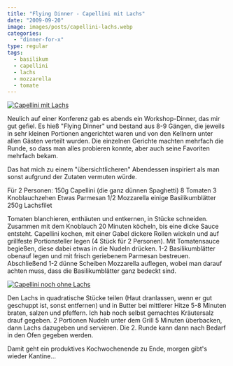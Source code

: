 ```yaml
---
title: "Flying Dinner - Capellini mit Lachs"
date: "2009-09-20"
image: images/posts/capellini-lachs.webp
categories: 
  - "dinner-for-x"
type: regular
tags: 
  - basilikum
  - capellini
  - lachs
  - mozzarella
  - tomate
---
```


[![Capellini mit Lachs](images/20090920-DSC_5113.jpg "Capellini mit Lachs")](http://www.kochessenz.de/wp-content/uploads/sites/3/2009/09/20090920-DSC_5113.jpg)

Neulich auf einer Konferenz gab es abends ein Workshop-Dinner, das mir gut gefiel. Es hieß "Flying Dinner" und bestand aus 8-9 Gängen, die jeweils in sehr kleinen Portionen angerichtet waren und von den Kellnern unter allen Gästen verteilt wurden. Die einzelnen Gerichte machten mehrfach die Runde, so dass man alles probieren konnte, aber auch seine Favoriten mehrfach bekam.

Das hat mich zu einem "übersichtlicheren" Abendessen inspiriert als man sonst aufgrund der Zutaten vermuten würde.

Für 2 Personen: 150g Capellini (die ganz dünnen Spaghetti) 8 Tomaten 3 Knoblauchzehen Etwas Parmesan 1/2 Mozzarella einige Basilikumblätter 250g Lachsfilet

Tomaten blanchieren, enthäuten und entkernen, in Stücke schneiden. Zusammen mit dem Knoblauch 20 Minuten köcheln, bis eine dicke Sauce entsteht. Capellini kochen, mit einer Gabel dickere Rollen wickeln und auf grillfeste Portionsteller legen (4 Stück für 2 Personen). Mit Tomatensauce begießen, diese dabei etwas in die Nudeln drücken. 1-2 Basilikumblätter obenauf legen und mit frisch geriebenem Parmesan bestreuen. Abschließend 1-2 dünne Scheiben Mozzarella auflegen, wobei man darauf achten muss, dass die Basilikumblätter ganz bedeckt sind.

[![Capellini noch ohne Lachs](images/20090920-DSC_5108.jpg "Capellini noch ohne Lachs")](http://www.kochessenz.de/wp-content/uploads/sites/3/2009/09/20090920-DSC_5108.jpg)

Den Lachs in quadratische Stücke teilen (Haut dranlassen, wenn er gut geschuppt ist, sonst entfernen) und in Butter bei mittlerer Hitze 5-8 Minuten braten, salzen und pfeffern. Ich hab noch selbst gemachtes Kräutersalz drauf gegeben. 2 Portionen Nudeln unter dem Grill 5 Minuten überbacken, dann Lachs dazugeben und servieren. Die 2. Runde kann dann nach Bedarf in den Ofen gegeben werden.

Damit geht ein produktives Kochwochenende zu Ende, morgen gibt's wieder Kantine...
